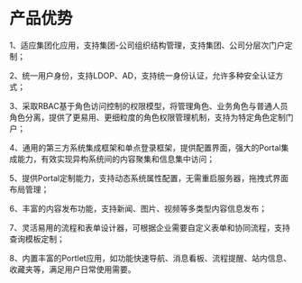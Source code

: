 # 产品优势

1、适应集团化应用，支持集团-公司组织结构管理，支持集团、公司分层次门户定制；

2、统一用户身份，支持LDOP、AD，支持统一身份认证，允许多种安全认证方式；

3、采取RBAC基于角色访问控制的权限模型，将管理角色、业务角色与普通人员角色分离，提供了更易用、更细粒度的角色权限管理机制，支持为特定角色定制门户；

4、通用的第三方系统集成框架和单点登录框架，提供配置界面，强大的Portal集成能力，有效实现异构系统间的内容聚集和信息集中访问；

5、提供Portal定制能力，支持动态系统属性配置，无需重启服务器，拖拽式界面布局管理；

6、丰富的内容发布功能，支持新闻、图片、视频等多类型内容信息发布；

7、灵活易用的流程和表单设计器，可根据企业需要自定义表单和协同流程，支持查询模板定制；

8、内置丰富的Portlet应用，如功能快速导航、消息看板、流程提醒、站内信息、收藏夹等，满足用户日常使用需要。